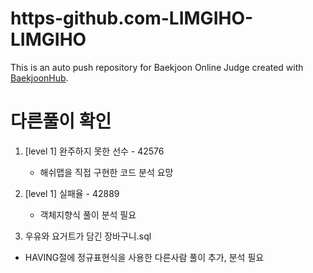 # https-github.com-LIMGIHO-LIMGIHO
This is an auto push repository for Baekjoon Online Judge created with [BaekjoonHub](https://github.com/BaekjoonHub/BaekjoonHub).


# 다른풀이 확인
1. [level 1] 완주하지 못한 선수 - 42576
   - 해쉬맵을 직접 구현한 코드 분석 요망

2. [level 1] 실패율 - 42889
   - 객체지향식 풀이 분석 필요

3. 우유와 요거트가 담긴 장바구니.sql
  - HAVING절에 정규표현식을 사용한 다른사람 풀이 추가, 분석 필요
